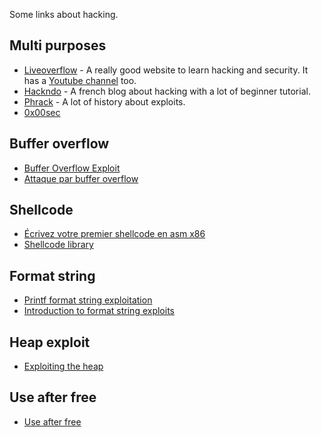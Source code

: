 Some links about hacking.

## Multi purposes

- [Liveoverflow](http://liveoverflow.com/index.html) - A really good website to learn hacking and security. It has a
  [Youtube channel](https://www.youtube.com/channel/UClcE-kVhqyiHCcjYwcpfj9w) too.
- [Hackndo](http://beta.hackndo.com/) - A french blog about hacking with a lot of beginner tutorial.
- [Phrack](http://phrack.org/) - A lot of history about exploits.
- [0x00sec](https://0x00sec.org/)

## Buffer overflow

- [Buffer Overflow Exploit](https://dhavalkapil.com/blogs/Buffer-Overflow-Exploit/)
- [Attaque par buffer overflow](http://www.student.montefiore.ulg.ac.be/~blaugraud/node2.html)

## Shellcode

- [Écrivez votre premier shellcode en asm
  x86](https://zestedesavoir.com/articles/158/ecrivez-votre-premier-shellcode-en-asm-x86/)
- [Shellcode library](http://shell-storm.org/shellcode/)

## Format string

- [Printf format string exploitation](https://systemoverlord.com/2014/02/12/printf-format-string-exploitation/)
- [Introduction to format string
  exploits](http://codearcana.com/posts/2013/05/02/introduction-to-format-string-exploits.html)

## Heap exploit

- [Exploiting the heap](https://www.win.tue.nl/~aeb/linux/hh/hh-11.html)

## Use after free

- [Use after free](https://sploitfun.wordpress.com/2015/06/16/use-after-free/)
